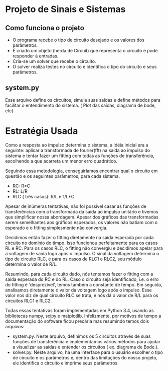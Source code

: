 # Projeto de Sinais e Sistemas

## Como funciona o projeto

* O programa recebe o tipo de circuito desejado e os valores dos parâmetros.
* É criado um objeto (herda de Circuit) que representa o circuito e pode responder à entradas.
* Cria-se um solver que recebe o circuito.
* O solver realiza testes no circuito e identifica o tipo do circuito e seus parâmetros.

## system.py

Esse arquivo define os circuitos, simula suas saídas e define métodos para facilitar o entendimento do sistema. ( Plot das saídas, diagrama de bode, etc)

# Estratégia Usada

Como a resposta ao impulso determina o sistema, a idéia inicial era a seguinte: aplicar a transformada de fourier(fft) na saída ao impulso do sistema e tentar fazer um fitting com todas as funções de transferência, escolhendo a que acarreta um menor erro quadrático.

Seguindo essa metodologia, conseguiríamos encontrar qual o circuito em questão e os seguintes parâmetros, para cada sistema.

* RC: R*C
* RL: L/R
* RLC ( três casos): R/L e 1/L*C

Apesar de inúmeras tentativas, não foi possível casar as funções de transferências com a transformada da saída ao impulso unitário e tivemos que simplificar nossa abordagem. Apesar dos gráficos das transformadas serem semelhantes aos gráficos esperados, os valores não batiam com o esperado e o fitting simplesmente não convergia.

Decidimos então fazer o fitting diretamente na saída esperada por cada circuito no domínio do timpo. Isso funcionou perfeitamente para os casos RL e RC. Para os casos RLC, o fitting não convergiu e decidimos apelar para a voltagem de saída logo após o impulso. O sinal da voltagem determina o tipo de circuito RLC, e para os casos de RLC1 e RLC2, seu módulo determina o valor de R/L.

Resumindo, para cada circuito dado, nós tentamos fazer o fitting com a saída esperada do RC e do RL. Caso o circuito seja identificado, i.e. o erro do fitting é 'desprezível', temos também a constante de tempo.
Em seguida, analisamos diretamente o valor da voltagem logo após o impulso. Esse valor nos diz de qual circuito RLC se trata, e nós dá o valor de R/L para os circuitos RLC1 e RLC2.

Todas essas tentativas foram implementadas em Python 3.4, usando as bibliotecas numpy, scipy e matplotlib. Infelizmente, por motivos de tempo a documentação do software ficou precária mas resumindo temos dois arquivos:

* system.py. Neste arquivo, definimos os 5 circuitos através de suas funções de transferência e implementamos vários métodos para ajudar a visualizar as saídas e entender os circuitos ( ex. diagrama de Bode.).
* solver.py. Neste arquivo, há uma interface para o usuário escolher o tipo de circuito e os parâmetros e, dentro das limitações do nosso projeto, ele identifica o circuito e imprime seus parâmetros.
